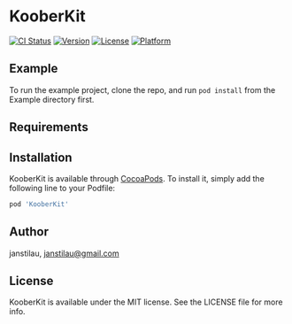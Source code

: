 # KooberKit

[![CI Status](https://img.shields.io/travis/janstilau/KooberKit.svg?style=flat)](https://travis-ci.org/janstilau/KooberKit)
[![Version](https://img.shields.io/cocoapods/v/KooberKit.svg?style=flat)](https://cocoapods.org/pods/KooberKit)
[![License](https://img.shields.io/cocoapods/l/KooberKit.svg?style=flat)](https://cocoapods.org/pods/KooberKit)
[![Platform](https://img.shields.io/cocoapods/p/KooberKit.svg?style=flat)](https://cocoapods.org/pods/KooberKit)

## Example

To run the example project, clone the repo, and run `pod install` from the Example directory first.

## Requirements

## Installation

KooberKit is available through [CocoaPods](https://cocoapods.org). To install
it, simply add the following line to your Podfile:

```ruby
pod 'KooberKit'
```

## Author

janstilau, janstilau@gmail.com

## License

KooberKit is available under the MIT license. See the LICENSE file for more info.
